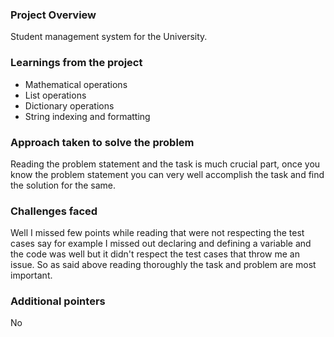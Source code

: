 ### Project Overview

 Student management system for the University.


### Learnings from the project

 - Mathematical operations
- List operations
- Dictionary operations
- String indexing and formatting


### Approach taken to solve the problem

 Reading the problem statement and the task is much crucial part, once you know the problem statement you can very well accomplish the task and find the solution for the same. 


### Challenges faced

 Well I missed few points while reading that were not respecting the test cases say for example I missed out declaring and defining a variable and the code was well but it didn't respect the test cases that throw me an issue. So as said above reading thoroughly the task and problem are most important. 


### Additional pointers

 No


